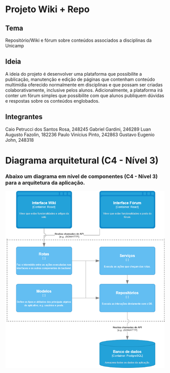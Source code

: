 # Projeto Wiki + Repo

## Tema
Repositório/Wiki e fórum sobre conteúdos associados a disciplinas da Unicamp

## Ideia
A ideia do projeto é desenvolver uma plataforma que possibilite a publicação, manutenção e edição de páginas que contenham conteúdo multimídia oferecido normalmente em disciplinas e que possam ser criadas colaborativamente, inclusive pelos alunos. Adicionalmente, a plataforma irá conter um fórum simples que possibilite com que alunos publiquem dúvidas e respostas sobre os conteúdos englobados.

## Integrantes

Caio Petrucci dos Santos Rosa, 248245
Gabriel Gardini, 246289
Luan Augusto Fazolin, 182236
Paulo Vinícius Pinto, 242863
Gustavo Eugenio John, 248318

# Diagrama arquitetural (C4 - Nível 3)

### Abaixo um diagrama em nível de componentes (C4 - Nível 3) para a arquitetura da aplicação.

![ texto](images/C4-A1-v1.drawio.png)
